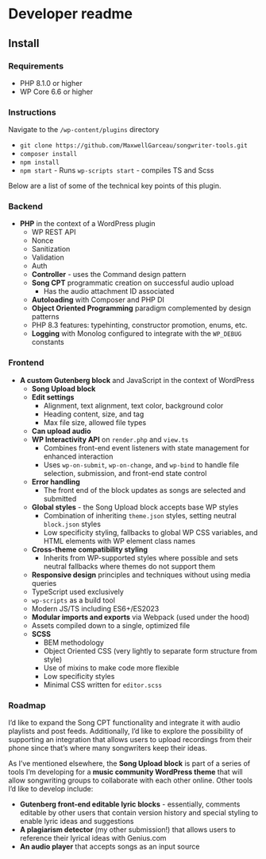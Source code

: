 # Developer readme

## Install

### Requirements
- PHP 8.1.0 or higher
- WP Core 6.6 or higher

### Instructions
Navigate to the `/wp-content/plugins` directory
- `git clone https://github.com/MaxwellGarceau/songwriter-tools.git`
- `composer install`
- `npm install`
- `npm start` - Runs `wp-scripts start` - compiles TS and Scss

Below are a list of some of the technical key points of this plugin.

### Backend

- **PHP** in the context of a WordPress plugin
  - WP REST API
  - Nonce
  - Sanitization
  - Validation
  - Auth
  - **Controller** - uses the Command design pattern
  - **Song CPT** programmatic creation on successful audio upload
    - Has the audio attachment ID associated
  - **Autoloading** with Composer and PHP DI
  - **Object Oriented Programming** paradigm complemented by design patterns
  - PHP 8.3 features: typehinting, constructor promotion, enums, etc.
  - **Logging** with Monolog configured to integrate with the `WP_DEBUG` constants

### Frontend

- **A custom Gutenberg block** and JavaScript in the context of WordPress
  - **Song Upload block**
  - **Edit settings**
    - Alignment, text alignment, text color, background color
    - Heading content, size, and tag
    - Max file size, allowed file types
  - **Can upload audio**
  - **WP Interactivity API** on `render.php` and `view.ts`
    - Combines front-end event listeners with state management for enhanced interaction
    - Uses `wp-on-submit`, `wp-on-change`, and `wp-bind` to handle file selection, submission, and front-end state control
  - **Error handling**
    - The front end of the block updates as songs are selected and submitted
  - **Global styles** - the Song Upload block accepts base WP styles
    - Combination of inheriting `theme.json` styles, setting neutral `block.json` styles
    - Low specificity styling, fallbacks to global WP CSS variables, and HTML elements with WP element class names
  - **Cross-theme compatibility styling**
    - Inherits from WP-supported styles where possible and sets neutral fallbacks where themes do not support them
  - **Responsive design** principles and techniques without using media queries
  - TypeScript used exclusively
  - `wp-scripts` as a build tool
  - Modern JS/TS including ES6+/ES2023
  - **Modular imports and exports** via Webpack (used under the hood)
  - Assets compiled down to a single, optimized file
  - **SCSS**
    - BEM methodology
    - Object Oriented CSS (very lightly to separate form structure from style)
    - Use of mixins to make code more flexible
    - Low specificity styles
    - Minimal CSS written for `editor.scss`

### Roadmap

I’d like to expand the Song CPT functionality and integrate it with audio playlists and post feeds. Additionally, I’d like to explore the possibility of supporting an integration that allows users to upload recordings from their phone since that’s where many songwriters keep their ideas.

As I’ve mentioned elsewhere, the **Song Upload block** is part of a series of tools I’m developing for a **music community WordPress theme** that will allow songwriting groups to collaborate with each other online. Other tools I’d like to develop include:

- **Gutenberg front-end editable lyric blocks** - essentially, comments editable by other users that contain version history and special styling to enable lyric ideas and suggestions
- **A plagiarism detector** (my other submission!) that allows users to reference their lyrical ideas with Genius.com
- **An audio player** that accepts songs as an input source

